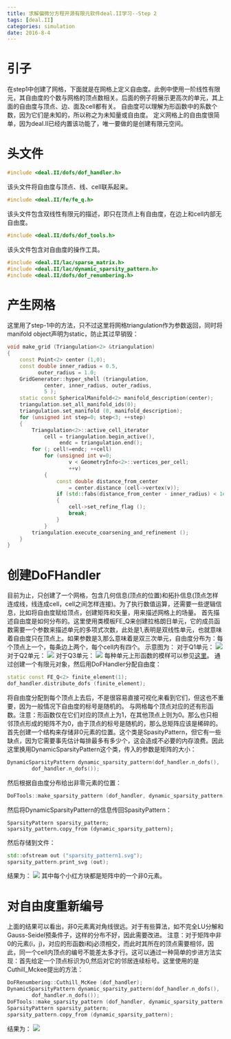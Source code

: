 ```yaml
---
title: 求解偏微分方程开源有限元软件deal.II学习--Step 2 
tags: [deal.II]
categories: simulation
date: 2016-8-4
---
```


# 引子
在step1中创建了网格，下面就是在网格上定义自由度。此例中使用一阶线性有限元，其自由度的个数与网格的顶点数相关。后面的例子将展示更高次的单元，其上面的自由度与顶点、边、面及cell都有关。
自由度可以理解为形函数中的系数个数，因为它们是未知的，所以称之为未知量或自由度。
定义网格上的自由度很简单，因为deal.II已经内置该功能了，唯一要做的是创建有限元空间。

# 头文件
```cpp
#include <deal.II/dofs/dof_handler.h>
```
该头文件将自由度与顶点、线、cell联系起来。
```cpp
#include <deal.II/fe/fe_q.h>
```
该头文件包含双线性有限元的描述，即只在顶点上有自由度，在边上和cell内部无自由度。
```cpp
#include <deal.II/dofs/dof_tools.h>
```
该头文件包含对自由度的操作工具。
```cpp
#include <deal.II/lac/sparse_matrix.h>
#include <deal.II/lac/dynamic_sparsity_pattern.h>
#include <deal.II/dofs/dof_renumbering.h>
```
# 产生网格
这里用了step-1中的方法，只不过这里将网格triangulation作为参数返回，同时将manifold object声明为static，防止其过早销毁：
```cpp
void make_grid (Triangulation<2> &triangulation)
{
    const Point<2> center (1,0);
    const double inner_radius = 0.5,
          outer_radius = 1.0;
    GridGenerator::hyper_shell (triangulation,
            center, inner_radius, outer_radius,
            5 );
    static const SphericalManifold<2> manifold_description(center);
    triangulation.set_all_manifold_ids(0);
    triangulation.set_manifold (0, manifold_description);
    for (unsigned int step=0; step<3; ++step)
    {
        Triangulation<2>::active_cell_iterator
            cell = triangulation.begin_active(),
                 endc = triangulation.end();
        for (; cell!=endc; ++cell)
            for (unsigned int v=0;
                    v < GeometryInfo<2>::vertices_per_cell;
                    ++v)
            {
                const double distance_from_center
                    = center.distance (cell->vertex(v));
                if (std::fabs(distance_from_center - inner_radius) < 1e-10)
                {
                    cell->set_refine_flag ();
                    break;
                }
            }
        triangulation.execute_coarsening_and_refinement ();
    }
}
```
# 创建DoFHandler
目前为止，只创建了一个网格，包含几何信息(顶点的位置)和拓扑信息(顶点怎样连成线，线连成cell，cell之间怎样连接)。为了执行数值运算，还需要一些逻辑信息，比如将自由度赋给顶点，创建矩阵和矢量，用来描述网格上的场量。
首先描述自由度是如何分布的。这里使用类模板FE_Q来创建拉格朗日单元，它的成员函数需要一个参数来描述单元的多项式次数，此处是1,表明是双线性单元，也就意味着自由度只在顶点上。如果参数是3,那么意味着是双三次单元，自由度分布为：每个顶点上一个，每条边上两个，每个cell内有四个。
示意图为：
对于Q1单元：
![](https://ws1.sinaimg.cn/large/0072Lfvtly1fvjknj5y7uj30ej0ha0t7.jpg)
对于Q2单元：
![](https://ws1.sinaimg.cn/large/0072Lfvtly1fvjknsl84nj30f90jujs4.jpg)
对于Q3单元：
![](https://ws1.sinaimg.cn/large/0072Lfvtly1fvjko5pvifj30890833yi.jpg)
每种单元上形函数的模样可以参见[这里](https://dealii.org/8.4.1/doxygen/deal.II/classFE__Q.html)。
通过创建一个有限元对象，然后用DoFHandler分配自由度：
```cpp
static const FE_Q<2> finite_element(1);
dof_handler.distribute_dofs (finite_element);
```
将自由度分配到每个顶点上去后，不是很容易直接可视化来看到它们，但这也不重要，因为一般情况下自由度的标号是随机的。
与网格每个顶点对应的还有形函数。注意：形函数仅在它们对应的顶点上为1，在其他顶点上则为0。那么也只相邻顶点形成的矩阵不为0，由于顶点的标号是随机的，那么总矩阵应该是稀碎的。
首先创建一个结构来存储非0元素的位置。这个类是SpasityPattern，但它有一些缺点，因为它需要事先估计每排最多有多少个，这会造成不必要的内存浪费。因此这里换用DynamicSparsityPattern这个类，传入的参数是矩阵的大小：
```cpp
DynamicSparsityPattern dynamic_sparsity_pattern(dof_handler.n_dofs(),
        dof_handler.n_dofs());
```
然后根据自由度分布给出非零元素的位置：
```cpp
DoFTools::make_sparsity_pattern (dof_handler, dynamic_sparsity_pattern);
```
然后将DynamicSparsityPattern的信息传回SpasityPattern：
```
SparsityPattern sparsity_pattern;
sparsity_pattern.copy_from (dynamic_sparsity_pattern);
```
然后存储到文件：
```cpp
std::ofstream out ("sparsity_pattern1.svg");
sparsity_pattern.print_svg (out);
```
结果为：
![](https://ws1.sinaimg.cn/large/0072Lfvtly1fvjkqcgh74j30480483yd.jpg)
其中每个小红方块都是矩阵中的一个非0元素。

# 对自由度重新编号
上面的结果可以看出，非0元素离对角线很远。对于有些算法，如不完全LU分解和Gauss-Seidel预条件子，这样的分布不好，因此需要改进。
注意：对于矩阵中非0的元素(i，j)，对应的形函数i和j必须相交，而此时其所在的顶点需要相邻，因此，同一个cell内顶点的编号不能差太多才行。这可以通过一种简单的步进方法实现：首先给定一个顶点标识为0,然后对它的邻居连续标号。这里使用的是Cuthill_Mckee提出的方法：
```cpp
DoFRenumbering::Cuthill_McKee (dof_handler);
DynamicSparsityPattern dynamic_sparsity_pattern(dof_handler.n_dofs(),
        dof_handler.n_dofs());
DoFTools::make_sparsity_pattern (dof_handler, dynamic_sparsity_pattern);
SparsityPattern sparsity_pattern;
sparsity_pattern.copy_from (dynamic_sparsity_pattern);
```
结果为：
![](https://ws1.sinaimg.cn/large/0072Lfvtly1fvjkqt98kkj3048048gli.jpg)


